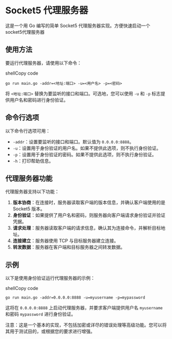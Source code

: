 # Socket5 代理服务器

这是一个用 Go 编写的简单 Socket5 代理服务器实现。方便快速启动一个socket5代理服务器

## 使用方法

要运行代理服务器，请使用以下命令：

shellCopy code

`go run main.go -addr=<地址:端口> -u=<用户名> -p=<密码>`

将 `<地址:端口>` 替换为要监听的接口和端口。可选地，您可以使用 `-u` 和 `-p` 标志提供用户名和密码进行身份验证。

## 命令行选项

以下命令行选项可用：

- `-addr`：设置要监听的接口和端口。默认值为 `0.0.0.0:8888`。
- `-u`：设置用于身份验证的用户名。如果不提供此选项，则不执行身份验证。
- `-p`：设置用于身份验证的密码。如果不提供此选项，则不执行身份验证。
- `-h`：打印帮助信息。

## 代理服务器功能

代理服务器支持以下功能：

1. **版本协商**：在连接时，服务器读取客户端的版本信息，并确认客户端使用的是 Socket5 版本。
2. **身份验证**：如果提供了用户名和密码，则服务器向客户端请求身份验证并验证凭据。
3. **请求处理**：服务器读取客户端的请求信息，确认其为连接命令，并解析目标地址。
4. **连接建立**：服务器使用 TCP 与目标服务器建立连接。
5. **转发数据**：服务器在客户端和目标服务器之间转发数据。

## 示例

以下是使用身份验证运行代理服务器的示例：

shellCopy code

`go run main.go -addr=0.0.0.0:8888 -u=myusername -p=mypassword`

这将在 `0.0.0.0:8888` 上启动代理服务器，并要求客户端提供用户名 `myusername` 和密码 `mypassword` 进行身份验证。

注意：这是一个基本的实现，不包括加密或详尽的错误处理等高级功能。您可以将其用于测试目的，或根据您的要求进行增强。
